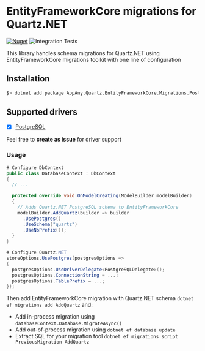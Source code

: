 # EntityFrameworkCore migrations for Quartz.NET

[![Nuget](https://img.shields.io/nuget/v/AppAny.Quartz.EntityFrameworkCore.Migrations.PostgreSQL.svg)](https://www.nuget.org/packages/AppAny.Quartz.EntityFrameworkCore.Migrations.PostgreSQL)
![Integration Tests](https://github.com/appany/AppAny.Quartz.EntityFrameworkCore.Migrations/workflows/Integration%20Tests/badge.svg)

This library handles schema migrations for Quartz.NET using EntityFrameworkCore migrations toolkit with one line of configuration

## Installation

```bash
$> dotnet add package AppAny.Quartz.EntityFrameworkCore.Migrations.PostgreSQL
```

## Supported drivers

- [x] [PostgreSQL](https://www.nuget.org/packages/Npgsql.EntityFrameworkCore.PostgreSQL)

Feel free to **create as issue** for driver support

### Usage

```cs
# Configure DbContext
public class DatabaseContext : DbContext
{
  // ...

  protected override void OnModelCreating(ModelBuilder modelBuilder)
  {
    // Adds Quartz.NET PostgreSQL schema to EntityFrameworkCore
    modelBuilder.AddQuartz(builder => builder
      .UsePostgres()
      .UseSchema("quartz")
      .UseNoPrefix());
  }
}

# Configure Quartz.NET
storeOptions.UsePostgres(postgresOptions =>
{
  postgresOptions.UseDriverDelegate<PostgreSQLDelegate>();
  postgresOptions.ConnectionString = ...;
  postgresOptions.TablePrefix = ...;
});

```

Then add EntityFrameworkCore migration with Quartz.NET schema `dotnet ef migrations add AddQuartz` and:

- Add in-process migration using `databaseContext.Database.MigrateAsync()`
- Add out-of-process migration using `dotnet ef database update`
- Extract SQL for your migration tool `dotnet ef migrations script PreviousMigration AddQuartz`
